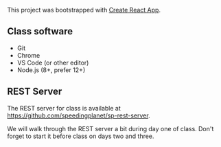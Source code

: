 This project was bootstrapped with [Create React App](https://github.com/facebook/create-react-app).

## Class software

- Git
- Chrome
- VS Code (or other editor)
- Node.js (8+, prefer 12+)

## REST Server

The REST server for class is available at https://github.com/speedingplanet/sp-rest-server.  

We will walk through the REST server a bit during day one of class. Don't forget to start it before class on days two and three. 

